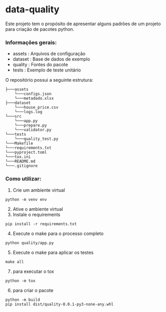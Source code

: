 # data-quality

Este projeto tem o propósito de apresentar alguns padrões de um projeto para criação de pacotes python.

### Informações gerais:
- assets : Arquivos de configuração 
- dataset : Base de dados de exemplo
- quality : Fontes do pacote
- tests : Exemplo de teste unitário

O repositório possui a seguinte estrutura:

```
├───assets
    └───configs.json
    └───metadado.xlsx
├───dataset
    └───house_price.csv
    └───logs.log
└───src
    └───app.py
    └───prepare.py
    └───validator.py
└───tests
    └───quality_test.py
└───Makefile
└───requirements.txt
└───pyproject.toml
└───tox.ini
└───README.md
└───.gitignore
```

### Como utilizar:

1. Crie um ambiente virtual
```
python -m venv env
```
2. Ative o ambiente virtual
3. Instale o requirements
```
pip install -r requirements.txt
```
4. Execute o make para o processo completo
```
python quality/app.py
```
5. Execute o make para aplicar os testes
```
make all
```
7. para executar o tox
```
python -m tox
```
6. para criar o pacote
```
python -m build
pip install dist/quality-0.0.1-py3-none-any.whl
``` 
